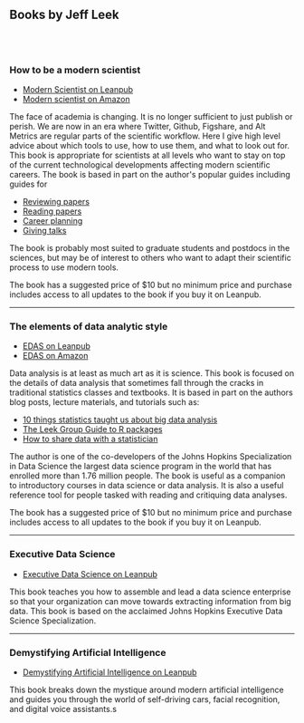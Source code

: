 ## Books by Jeff Leek

</br> </br>

### How to be a modern scientist


* [Modern Scientist on Leanpub](https://leanpub.com/modernscientist)
* [Modern scientist on Amazon](http://www.amazon.com/How-modern-scientist-Jeffrey-Leek-ebook/dp/B01E0EON7W)


The face of academia is changing. It is no longer sufficient to just publish or perish. We are now in an era where Twitter, Github, Figshare, and Alt Metrics are regular parts of the scientific workflow. Here I give high level advice about which tools to use, how to use them, and what to look out for. This book is appropriate for scientists at all levels who want to stay on top of the current technological developments affecting modern scientific careers. The book is based in part on the author's popular guides including guides for

* [Reviewing papers](https://github.com/jtleek/reviews)
* [Reading papers](https://github.com/jtleek/readingpapers)
* [Career planning](https://github.com/jtleek/careerplanning)
* [Giving talks](https://github.com/jtleek/talkguide)


The book is probably most suited to graduate students and postdocs in the sciences, but may be of interest to others who want to adapt their scientific process to use modern tools. 

The book has a suggested price of $10 but no minimum price and purchase includes access to all updates to the book if you buy it on Leanpub. 

--------


### The elements of data analytic style


* [EDAS on Leanpub](https://leanpub.com/datastyle)
* [EDAS on Amazon](http://www.amazon.com/Elements-Data-Analytic-Style-ebook/dp/B00U6D80YY/)

Data analysis is at least as much art as it is science. This book is focused on the details of data analysis that sometimes fall through the cracks in traditional statistics classes and textbooks. It is based in part on the authors blog posts, lecture materials, and tutorials such as: 

* [10 things statistics taught us about big data analysis](http://simplystatistics.org/2014/05/22/10-things-statistics-taught-us-about-big-data-analysis/)
* [The Leek Group Guide to R packages](https://github.com/jtleek/rpackages)
* [How to share data with a statistician](https://github.com/jtleek/datasharing)

The author is one of the co-developers of the Johns Hopkins Specialization in Data Science the largest data science program in the world that has enrolled more than 1.76 million people. The book is useful as a companion to introductory courses in data science or data analysis. It is also a useful reference tool for people tasked with reading and critiquing data analyses. 

The book has a suggested price of $10 but no minimum price and purchase includes access to all updates to the book if you buy it on Leanpub. 


--------


### Executive Data Science


* [Executive Data Science on Leanpub](https://leanpub.com/eds)

This book teaches you how to assemble and lead a data science enterprise so that your organization can move towards extracting information from big data. This book is based on the acclaimed Johns Hopkins Executive Data Science Specialization. 


--------

### Demystifying Artificial Intelligence

* [Demystifying Artificial Intelligence on Leanpub](https://leanpub.com/demystifyai)

This book breaks down the mystique around modern artificial intelligence and guides you through the world of self-driving cars, facial recognition, and digital voice assistants.s
